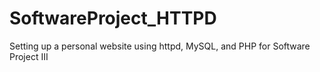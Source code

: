 # SoftwareProject_HTTPD
Setting up a personal website using httpd, MySQL, and PHP for Software Project III
